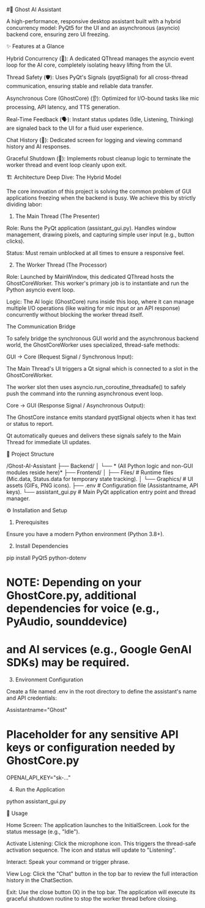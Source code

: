 #👻 Ghost AI Assistant

A high-performance, responsive desktop assistant built with a hybrid concurrency model: PyQt5 for the UI and an asynchronous (asyncio) backend core, ensuring zero UI freezing.

✨ Features at a Glance

Hybrid Concurrency (🚀): A dedicated QThread manages the asyncio event loop for the AI core, completely isolating heavy lifting from the UI.

Thread Safety (🛡️): Uses PyQt's Signals (pyqtSignal) for all cross-thread communication, ensuring stable and reliable data transfer.

Asynchronous Core (GhostCore) (👂): Optimized for I/O-bound tasks like mic processing, API latency, and TTS generation.

Real-Time Feedback (🗣️): Instant status updates (Idle, Listening, Thinking) are signaled back to the UI for a fluid user experience.

Chat History (💬): Dedicated screen for logging and viewing command history and AI responses.

Graceful Shutdown (🧹): Implements robust cleanup logic to terminate the worker thread and event loop cleanly upon exit.

🏗️ Architecture Deep Dive: The Hybrid Model

The core innovation of this project is solving the common problem of GUI applications freezing when the backend is busy. We achieve this by strictly dividing labor:

1. The Main Thread (The Presenter)

Role: Runs the PyQt application (assistant_gui.py). Handles window management, drawing pixels, and capturing simple user input (e.g., button clicks).

Status: Must remain unblocked at all times to ensure a responsive feel.

2. The Worker Thread (The Processor)

Role: Launched by MainWindow, this dedicated QThread hosts the GhostCoreWorker. This worker's primary job is to instantiate and run the Python asyncio event loop.

Logic: The AI logic (GhostCore) runs inside this loop, where it can manage multiple I/O operations (like waiting for mic input or an API response) concurrently without blocking the worker thread itself.

The Communication Bridge

To safely bridge the synchronous GUI world and the asynchronous backend world, the GhostCoreWorker uses specialized, thread-safe methods:

GUI → Core (Request Signal / Synchronous Input):

The Main Thread's UI triggers a Qt signal which is connected to a slot in the GhostCoreWorker.

The worker slot then uses asyncio.run_coroutine_threadsafe() to safely push the command into the running asynchronous event loop.

Core → GUI (Response Signal / Asynchronous Output):

The GhostCore instance emits standard pyqtSignal objects when it has text or status to report.

Qt automatically queues and delivers these signals safely to the Main Thread for immediate UI updates.

📁 Project Structure

/Ghost-AI-Assistant
├── Backend/
│   └── * (All Python logic and non-GUI modules reside here)*
├── Frontend/
│   ├── Files/             # Runtime files (Mic.data, Status.data for temporary state tracking).
│   └── Graphics/          # UI assets (GIFs, PNG icons).
├── .env                   # Configuration file (Assistantname, API keys).
└── assistant_gui.py       # Main PyQt application entry point and thread manager.


⚙️ Installation and Setup

1. Prerequisites

Ensure you have a modern Python environment (Python 3.8+).

2. Install Dependencies

pip install PyQt5 python-dotenv
# NOTE: Depending on your GhostCore.py, additional dependencies for voice (e.g., PyAudio, sounddevice)
# and AI services (e.g., Google GenAI SDKs) may be required.


3. Environment Configuration

Create a file named .env in the root directory to define the assistant's name and API credentials:

Assistantname="Ghost"
# Placeholder for any sensitive API keys or configuration needed by GhostCore.py
OPENAI_API_KEY="sk-..."


4. Run the Application

python assistant_gui.py


🎤 Usage

Home Screen: The application launches to the InitialScreen. Look for the status message (e.g., "Idle").

Activate Listening: Click the microphone icon. This triggers the thread-safe activation sequence. The icon and status will update to "Listening".

Interact: Speak your command or trigger phrase.

View Log: Click the "Chat" button in the top bar to review the full interaction history in the ChatSection.

Exit: Use the close button (X) in the top bar. The application will execute its graceful shutdown routine to stop the worker thread before closing.
